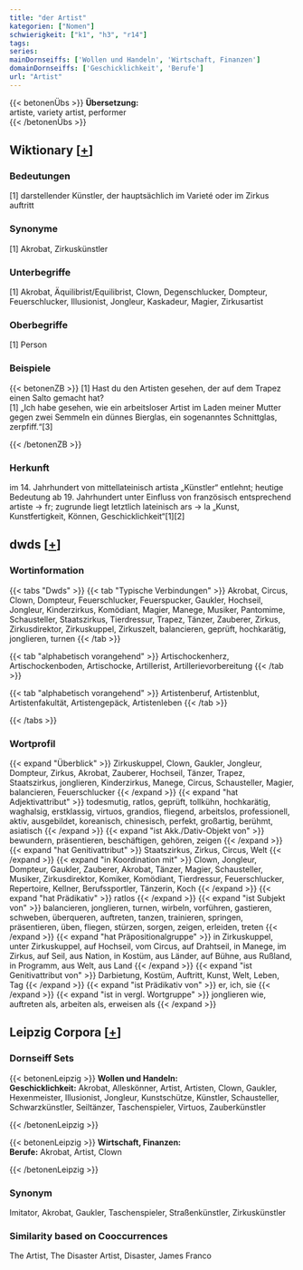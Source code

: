 ```yaml
---
title: "der Artist"
kategorien: ["Nomen"]
schwierigkeit: ["k1", "h3", "r14"]
tags:
series:
mainDornseiffs: ['Wollen und Handeln', 'Wirtschaft, Finanzen']
domainDornseiffs: ['Geschicklichkeit', 'Berufe']
url: "Artist"
---
```


{{< betonenÜbs >}}
**Übersetzung:**  
artiste, variety artist, performer  
{{< /betonenÜbs >}}

## Wiktionary [[+](https://de.wiktionary.org/wiki/Artist)]

### Bedeutungen
[1] darstellender Künstler, der hauptsächlich im Varieté oder im Zirkus auftritt  

### Synonyme
[1] Akrobat, Zirkuskünstler  

### Unterbegriffe
[1] Akrobat, Äquilibrist/Equilibrist, Clown, Degenschlucker, Dompteur, Feuerschlucker, Illusionist, Jongleur, Kaskadeur, Magier, Zirkusartist  

### Oberbegriffe
[1] Person  

### Beispiele
{{< betonenZB >}}
[1] Hast du den Artisten gesehen, der auf dem Trapez einen Salto gemacht hat?  
[1] „Ich habe gesehen, wie ein arbeitsloser Artist im Laden meiner Mutter gegen zwei Semmeln ein dünnes Bierglas, ein sogenanntes Schnittglas, zerpfiff.“[3]  

{{< /betonenZB >}}
### Herkunft
im 14. Jahrhundert von mittellateinisch artista „Künstler“ entlehnt; heutige Bedeutung ab 19. Jahrhundert unter Einfluss von französisch entsprechend artiste → fr; zugrunde liegt letztlich lateinisch ars → la „Kunst, Kunstfertigkeit, Können, Geschicklichkeit“[1][2]  



## dwds [[+](https://www.dwds.de/wb/Artist)]

### Wortinformation
{{< tabs "Dwds" >}}
{{< tab "Typische Verbindungen" >}}
Akrobat, Circus, Clown, Dompteur, Feuerschlucker, Feuerspucker, Gaukler, Hochseil, Jongleur, Kinderzirkus, Komödiant, Magier, Manege, Musiker, Pantomime, Schausteller, Staatszirkus, Tierdressur, Trapez, Tänzer, Zauberer, Zirkus, Zirkusdirektor, Zirkuskuppel, Zirkuszelt, balancieren, geprüft, hochkarätig, jonglieren, turnen
{{< /tab >}}

{{< tab "alphabetisch vorangehend" >}}
Artischockenherz, Artischockenboden, Artischocke, Artillerist, Artillerievorbereitung
{{< /tab >}}

{{< tab "alphabetisch vorangehend" >}}
Artistenberuf, Artistenblut, Artistenfakultät, Artistengepäck, Artistenleben
{{< /tab >}}

{{< /tabs >}}

### Wortprofil
{{< expand "Überblick" >}} Zirkuskuppel, Clown, Gaukler, Jongleur, Dompteur, Zirkus, Akrobat, Zauberer, Hochseil, Tänzer, Trapez, Staatszirkus, jonglieren, Kinderzirkus, Manege, Circus, Schausteller, Magier, balancieren, Feuerschlucker {{< /expand >}}
{{< expand "hat Adjektivattribut" >}} todesmutig, ratlos, geprüft, tollkühn, hochkarätig, waghalsig, erstklassig, virtuos, grandios, fliegend, arbeitslos, professionell, aktiv, ausgebildet, koreanisch, chinesisch, perfekt, großartig, berühmt, asiatisch {{< /expand >}}
{{< expand "ist Akk./Dativ-Objekt von" >}} bewundern, präsentieren, beschäftigen, gehören, zeigen {{< /expand >}}
{{< expand "hat Genitivattribut" >}} Staatszirkus, Zirkus, Circus, Welt {{< /expand >}}
{{< expand "in Koordination mit" >}} Clown, Jongleur, Dompteur, Gaukler, Zauberer, Akrobat, Tänzer, Magier, Schausteller, Musiker, Zirkusdirektor, Komiker, Komödiant, Tierdressur, Feuerschlucker, Repertoire, Kellner, Berufssportler, Tänzerin, Koch {{< /expand >}}
{{< expand "hat Prädikativ" >}} ratlos {{< /expand >}}
{{< expand "ist Subjekt von" >}} balancieren, jonglieren, turnen, wirbeln, vorführen, gastieren, schweben, überqueren, auftreten, tanzen, trainieren, springen, präsentieren, üben, fliegen, stürzen, sorgen, zeigen, erleiden, treten {{< /expand >}}
{{< expand "hat Präpositionalgruppe" >}} in Zirkuskuppel, unter Zirkuskuppel, auf Hochseil, vom Circus, auf Drahtseil, in Manege, im Zirkus, auf Seil, aus Nation, in Kostüm, aus Länder, auf Bühne, aus Rußland, in Programm, aus Welt, aus Land {{< /expand >}}
{{< expand "ist Genitivattribut von" >}} Darbietung, Kostüm, Auftritt, Kunst, Welt, Leben, Tag {{< /expand >}}
{{< expand "ist Prädikativ von" >}} er, ich, sie {{< /expand >}}
{{< expand "ist in vergl. Wortgruppe" >}} jonglieren wie, auftreten als, arbeiten als, erweisen als {{< /expand >}}

## Leipzig Corpora [[+](https://corpora.uni-leipzig.de/en/res?word=Artist&corpusId=deu_newscrawl-public_2018)]

### Dornseiff Sets
{{< betonenLeipzig >}}
**Wollen und Handeln:**  
**Geschicklichkeit:** Akrobat, Alleskönner, Artist, Artisten, Clown, Gaukler, Hexenmeister, Illusionist, Jongleur, Kunstschütze, Künstler, Schausteller, Schwarzkünstler, Seiltänzer, Taschenspieler, Virtuos, Zauberkünstler  

{{< /betonenLeipzig >}}


{{< betonenLeipzig >}}
**Wirtschaft, Finanzen:**  
**Berufe:** Akrobat, Artist, Clown  

{{< /betonenLeipzig >}}

### Synonym
Imitator, Akrobat, Gaukler, Taschenspieler, Straßenkünstler, Zirkuskünstler


### Similarity based on Cooccurrences
The Artist, The Disaster Artist, Disaster, James Franco

